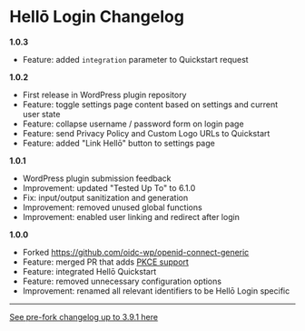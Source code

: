 # Hellō Login Changelog

**1.0.3**

- Feature: added `integration` parameter to Quickstart request

**1.0.2**

- First release in WordPress plugin repository
- Feature: toggle settings page content based on settings and current user state
- Feature: collapse username / password form on login page
- Feature: send Privacy Policy and Custom Logo URLs to Quickstart
- Feature: added "Link Hellō" button to settings page

**1.0.1**

- WordPress plugin submission feedback
- Improvement: updated "Tested Up To" to 6.1.0
- Fix: input/output sanitization and generation
- Improvement: removed unused global functions
- Improvement: enabled user linking and redirect after login

**1.0.0**

- Forked https://github.com/oidc-wp/openid-connect-generic
- Feature: merged PR that adds [PKCE support](https://github.com/oidc-wp/openid-connect-generic/pull/421)
- Feature: integrated Hellō Quickstart
- Feature: removed unnecessary configuration options
- Improvement: renamed all relevant identifiers to be Hellō Login specific

--------

[See pre-fork changelog up to 3.9.1 here](https://github.com/oidc-wp/openid-connect-generic/blob/main/CHANGELOG.md)
